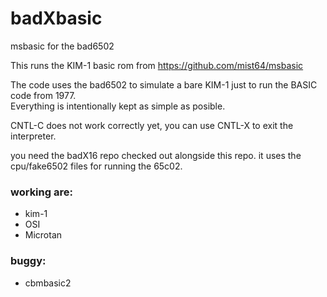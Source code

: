 # badXbasic
msbasic for the bad6502

This runs the KIM-1 basic rom from https://github.com/mist64/msbasic  
  
The code uses the bad6502 to simulate a bare KIM-1 just to run the BASIC code from 1977.  
Everything is intentionally kept as simple as posible.  

CNTL-C does not work correctly yet, you can use CNTL-X to exit the interpreter.  

you need the badX16 repo checked out alongside this repo.
it uses the cpu/fake6502 files for running the 65c02.

### working are:
 - kim-1
 - OSI
 - Microtan

### buggy:
  - cbmbasic2
